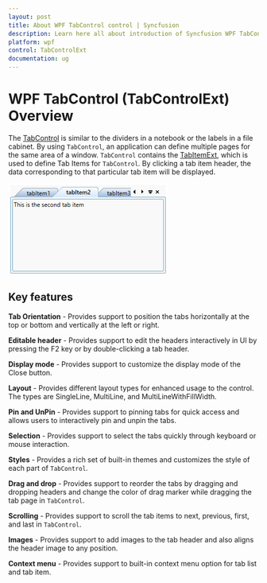 ```yaml
---
layout: post
title: About WPF TabControl control | Syncfusion
description: Learn here all about introduction of Syncfusion WPF TabControl (TabControlExt) control, its elements and more.
platform: wpf
control: TabControlExt
documentation: ug
---
```


# WPF TabControl (TabControlExt) Overview

The [TabControl](https://help.syncfusion.com/cr/wpf/Syncfusion.Windows.Tools.Controls.TabControlExt.html) is similar to the dividers in a notebook or the labels in a file cabinet. By using `TabControl`, an application can define multiple pages for the same area of a window. `TabControl` contains the [TabItemExt](https://help.syncfusion.com/cr/wpf/Syncfusion.Windows.Tools.Controls.TabItemExt.html), which is used to define Tab Items for `TabControl`. By clicking a tab item header, the data corresponding to that particular tab item will be displayed.

![Overview in WPF TabControl](overview_images/wpf-tabcontrol-overview.png)

## Key features

**Tab Orientation** - Provides support to position the tabs horizontally at the top or bottom and vertically at the left or right.

**Editable header** - Provides support to edit the headers interactively in UI by pressing the F2 key or by double-clicking a tab header.

**Display mode** - Provides support to customize the display mode of the Close button.

**Layout** - Provides different layout types for enhanced usage to the control. The types are SingleLine, MultiLine, and MultiLineWithFillWidth.

**Pin and UnPin** - Provides support to pinning tabs for quick access and allows users to interactively pin and unpin the tabs.

**Selection** - Provides support to select the tabs quickly through keyboard or mouse interaction.

**Styles** - Provides a rich set of built-in themes and customizes the style of each part of `TabControl`.

**Drag and drop** - Provides support to reorder the tabs by dragging and dropping headers and change the color of drag marker while dragging the tab page in `TabControl`.

**Scrolling** - Provides support to scroll the tab items to next, previous, first, and last in `TabControl`.

**Images** - Provides support to add images to the tab header and also aligns the header image to any position.

**Context menu** - Provides support to built-in context menu option for tab list and tab item.


